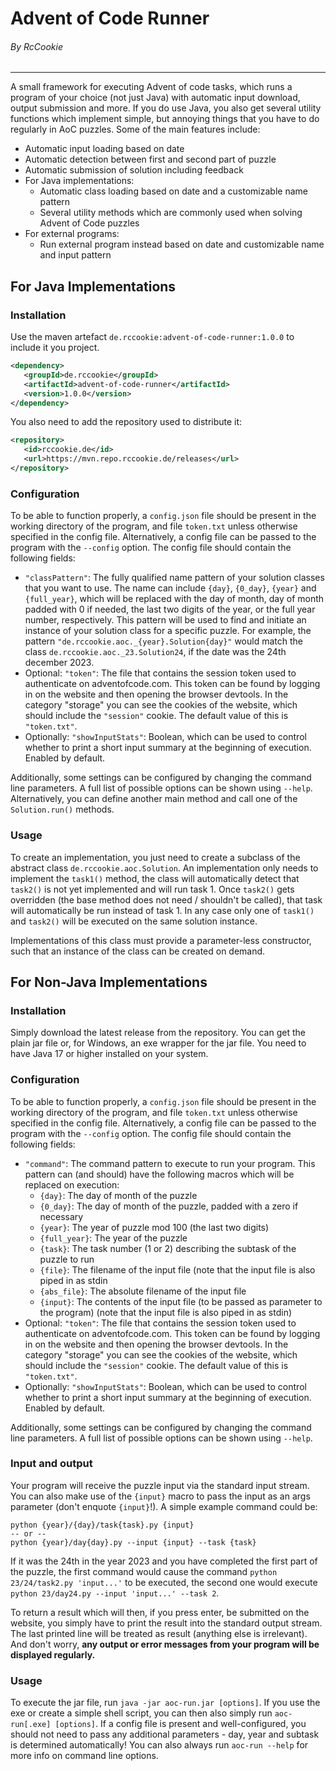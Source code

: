 # Advent of Code Runner

###### By RcCookie

---

A small framework for executing Advent of code tasks, which runs a program of your choice (not just Java) with automatic input download, output submission and more.
If you do use Java, you also get several utility functions which implement simple, but annoying things that you have to do regularly in AoC puzzles.
Some of the main features include:

 - Automatic input loading based on date
 - Automatic detection between first and second part of puzzle
 - Automatic submission of solution including feedback
 - For Java implementations:
   - Automatic class loading based on date and a customizable name pattern
   - Several utility methods which are commonly used when solving Advent of Code puzzles
 - For external programs: 
   - Run external program instead based on date and customizable name and input pattern

## For Java Implementations

### Installation

Use the maven artefact `de.rccookie:advent-of-code-runner:1.0.0` to include it
you project.
```xml
<dependency>
   <groupId>de.rccookie</groupId>
   <artifactId>advent-of-code-runner</artifactId>
   <version>1.0.0</version>
</dependency>
```
You also need to add the repository used to distribute it:
```xml
<repository>
   <id>rccookie.de</id>
   <url>https://mvn.repo.rccookie.de/releases</url>
</repository>
```

### Configuration

To be able to function properly, a `config.json` file should be present in the working directory
of the program, and file `token.txt` unless otherwise specified in the config file. Alternatively,
a config file can be passed to the program with the `--config` option. The config file should contain
the following fields:

 - `"classPattern"`: The fully qualified name pattern of your solution classes
   that you want to use. The name can include `{day}`, `{0_day}`, `{year}` and `{full_year}`,
   which will be replaced with the day of month, day of month padded with 0 if needed,
   the last two digits of the year, or the full year number, respectively. This pattern
   will be used to find and initiate an instance of your solution class for a specific
   puzzle. For example, the pattern `"de.rccookie.aoc._{year}.Solution{day}"` would match
   the class `de.rccookie.aoc._23.Solution24`, if the date was the 24th december 2023.
 - Optional: `"token"`: The file that contains the session token used to authenticate 
   on adventofcode.com. This token can be found by logging in on the website and then
   opening the browser devtools. In the category "storage" you can see the cookies of
   the website, which should include the `"session"` cookie. The default value of this
   is `"token.txt"`.
 - Optionally: `"showInputStats"`: Boolean, which can be used to control whether to
   print a short input summary at the beginning of execution. Enabled by default.

Additionally, some settings can be configured by changing the command line parameters.
A full list of possible options can be shown using `--help`. Alternatively, you can
define another main method and call one of the `Solution.run()` methods.

### Usage

To create an implementation, you just need to create a subclass of the abstract class
`de.rccookie.aoc.Solution`. An implementation only needs to implement the `task1()` method,
the class will automatically detect that `task2()` is not yet implemented and will run task 1.
Once `task2()` gets overridden (the base method does not need / shouldn't be called),
that task will automatically be run instead of task 1. In any case only one of
`task1()` and `task2()` will be executed on the same solution instance.

Implementations of this class must provide a parameter-less constructor, such that an
instance of the class can be created on demand.

## For Non-Java Implementations

### Installation

Simply download the latest release from the repository.
You can get the plain jar file or, for Windows, an exe wrapper for the jar file.
You need to have Java 17 or higher installed on your system.

### Configuration

To be able to function properly, a `config.json` file should be present in the working directory
of the program, and file `token.txt` unless otherwise specified in the config file. Alternatively,
a config file can be passed to the program with the `--config` option. The config file should contain
the following fields:

- `"command"`: The command pattern to execute to run your program. This pattern can
  (and should) have the following macros which will be replaced on execution:
    - `{day}`: The day of month of the puzzle
    - `{0_day}`: The day of month of the puzzle, padded with
      a zero if necessary
    - `{year}`: The year of puzzle mod 100 (the last two digits)
    - `{full_year}`: The year of the puzzle
    - `{task}`: The task number (1 or 2) describing the subtask of the puzzle to run
    - `{file}`: The filename of the input file (note that the input file is also piped in as stdin
    - `{abs_file}`: The absolute filename of the input file
    - `{input}`: The contents of the input file (to be passed as parameter to the program) (note that the input file is also piped in as stdin)
- Optional: `"token"`: The file that contains the session token used to authenticate
  on adventofcode.com. This token can be found by logging in on the website and then
  opening the browser devtools. In the category "storage" you can see the cookies of
  the website, which should include the `"session"` cookie. The default value of this
  is `"token.txt"`.
- Optionally: `"showInputStats"`: Boolean, which can be used to control whether to
  print a short input summary at the beginning of execution. Enabled by default.

Additionally, some settings can be configured by changing the command line parameters.
A full list of possible options can be shown using `--help`.

### Input and output

Your program will receive the puzzle input via the standard input stream.
You can also make use of the `{input}` macro to pass the input as an args
parameter (don't enquote `{input}`!). A simple example command could be:
```
python {year}/{day}/task{task}.py {input}
-- or --
python {year}/day{day}.py --input {input} --task {task}
```
If it was the 24th in the year 2023 and you have completed the first part of the puzzle,
the first command would cause the command `python 23/24/task2.py 'input...'` to be executed,
the second one would execute `python 23/day24.py --input 'input...' --task 2`.

To return a result which will then, if you press enter, be submitted on the website,
you simply have to print the result into the standard output stream. The last printed
line will be treated as result (anything else is irrelevant). And don't worry, **any
output or error messages from your program will be displayed regularly.**

### Usage

To execute the jar file, run `java -jar aoc-run.jar [options]`. If you use the exe
or create a simple shell script, you can then also simply run
`aoc-run[.exe] [options]`. If a config file is present and well-configured, you should
not need to pass any additional parameters - day, year and subtask is determined
automatically! You can also always run `aoc-run --help` for more info on command
line options.
